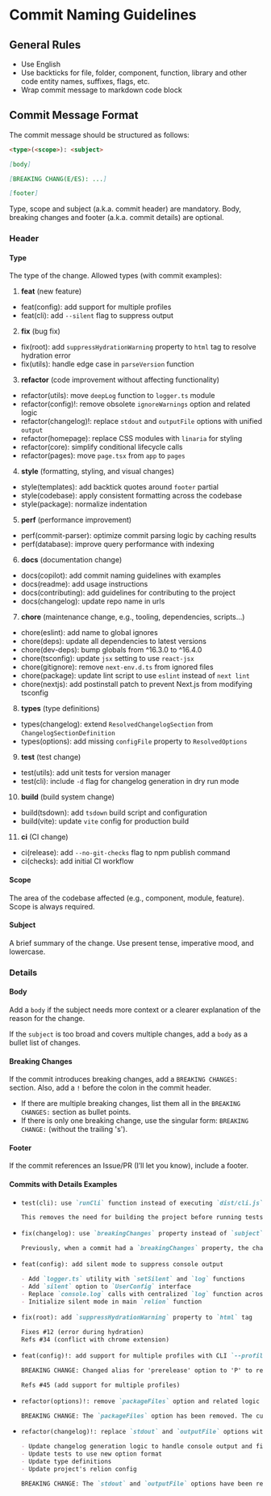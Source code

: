 # Commit Naming Guidelines

## General Rules
- Use English
- Use backticks for file, folder, component, function, library and other code entity names, suffixes, flags, etc.
- Wrap commit message to markdown code block

## Commit Message Format
The commit message should be structured as follows:
```md
<type>(<scope>): <subject>

[body]

[BREAKING CHANG(E/ES): ...]

[footer]
```
Type, scope and subject (a.k.a. commit header) are mandatory. Body, breaking changes and footer (a.k.a. commit details) are optional.

### Header

#### Type
The type of the change. Allowed types (with commit examples):

1. **feat** (new feature)
  - feat(config): add support for multiple profiles
  - feat(cli): add `--silent` flag to suppress output

2. **fix** (bug fix)  
  - fix(root): add `suppressHydrationWarning` property to `html` tag to resolve hydration error
  - fix(utils): handle edge case in `parseVersion` function

3. **refactor** (code improvement without affecting functionality)  
  - refactor(utils): move `deepLog` function to `logger.ts` module
  - refactor(config)!: remove obsolete `ignoreWarnings` option and related logic
  - refactor(changelog)!: replace `stdout` and `outputFile` options with unified `output`
  - refactor(homepage): replace CSS modules with `linaria` for styling
  - refactor(core): simplify conditional lifecycle calls
  - refactor(pages): move `page.tsx` from `app` to `pages`

4. **style** (formatting, styling, and visual changes)  
  - style(templates): add backtick quotes around `footer` partial
  - style(codebase): apply consistent formatting across the codebase
  - style(package): normalize indentation

5. **perf** (performance improvement)  
  - perf(commit-parser): optimize commit parsing logic by caching results
  - perf(database): improve query performance with indexing

6. **docs** (documentation change)  
  - docs(copilot): add commit naming guidelines with examples
  - docs(readme): add usage instructions
  - docs(contributing): add guidelines for contributing to the project
  - docs(changelog): update repo name in urls

7. **chore** (maintenance change, e.g., tooling, dependencies, scripts...)  
  - chore(eslint): add name to global ignores
  - chore(deps): update all dependencies to latest versions
  - chore(dev-deps): bump globals from ^16.3.0 to ^16.4.0
  - chore(tsconfig): update `jsx` setting to use `react-jsx`
  - chore(gitignore): remove `next-env.d.ts` from ignored files
  - chore(package): update lint script to use `eslint` instead of `next lint`
  - chore(nextjs): add postinstall patch to prevent Next.js from modifying tsconfig

8. **types** (type definitions)  
  - types(changelog): extend `ResolvedChangelogSection` from `ChangelogSectionDefinition`
  - types(options): add missing `configFile` property to `ResolvedOptions`

9. **test** (test change)  
  - test(utils): add unit tests for version manager
  - test(cli): include `-d` flag for changelog generation in dry run mode

10. **build** (build system change)  
  - build(tsdown): add `tsdown` build script and configuration
  - build(vite): update `vite` config for production build

11. **ci** (CI change)  
  - ci(release): add `--no-git-checks` flag to npm publish command  
  - ci(checks): add initial CI workflow

#### Scope
The area of the codebase affected (e.g., component, module, feature). Scope is always required.

#### Subject
A brief summary of the change. Use present tense, imperative mood, and lowercase.

### Details

#### Body
Add a `body` if the subject needs more context or a clearer explanation of the reason for the change.

If the `subject` is too broad and covers multiple changes, add a `body` as a bullet list of changes.

#### Breaking Changes
If the commit introduces breaking changes, add a `BREAKING CHANGES:` section. Also, add a `!` before the colon in the commit header.
- If there are multiple breaking changes, list them all in the `BREAKING CHANGES:` section as bullet points.
- If there is only one breaking change, use the singular form: `BREAKING CHANGE:` (without the trailing 's').

#### Footer
If the commit references an Issue/PR (I’ll let you know), include a footer.

#### Commits with Details Examples
- ```md
  test(cli): use `runCli` function instead of executing `dist/cli.js`
  
  This removes the need for building the project before running tests.
  ```
- ```md
  fix(changelog): use `breakingChanges` property instead of `subject` for `BREAKING CHANGES` section

  Previously, when a commit had a `breakingChanges` property, the changelog would incorrectly display the commit's `subject` in the `BREAKING CHANGES` section instead of the actual `breakingChanges` content.
  ```
- ```md
  feat(config): add silent mode to suppress console output
  
  - Add `logger.ts` utility with `setSilent` and `log` functions
  - Add `silent` option to `UserConfig` interface
  - Replace `console.log` calls with centralized `log` function across lifecycles
  - Initialize silent mode in main `relion` function
  ```
- ```md
  fix(root): add `suppressHydrationWarning` property to `html` tag
  
  Fixes #12 (error during hydration)
  Refs #34 (conflict with chrome extension)
  ```
- ```md
  feat(config)!: add support for multiple profiles with CLI `--profile` flag
  
  BREAKING CHANGE: Changed alias for 'prerelease' option to 'P' to reserve 'p' for the new '--profile' option.
  
  Refs #45 (add support for multiple profiles)
  ```
- ```md
  refactor(options)!: remove `packageFiles` option and related logic
  
  BREAKING CHANGE: The `packageFiles` option has been removed. The current version is now always read from `package.json`.
  ```
- ```md
  refactor(changelog)!: replace `stdout` and `outputFile` options with unified `output`

  - Update changelog generation logic to handle console output and file writing based on `output` value
  - Update tests to use new option format
  - Update type definitions
  - Update project's relion config

  BREAKING CHANGE: The `stdout` and `outputFile` options have been removed from changelog configuration. Use the new `output` option with 'stdout' for console output or a file path string for file output.
  ```
